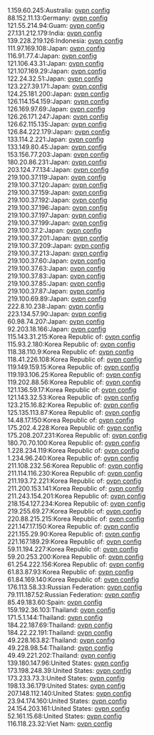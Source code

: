 1.159.60.245:Australia: [ovpn config](vpn/1_159_60_245.ovpn)  
88.152.11.13:Germany: [ovpn config](vpn/88_152_11_13.ovpn)  
121.55.214.94:Guam: [ovpn config](vpn/121_55_214_94.ovpn)  
27.131.212.179:India: [ovpn config](vpn/27_131_212_179.ovpn)  
139.228.219.126:Indonesia: [ovpn config](vpn/139_228_219_126.ovpn)  
111.97.169.108:Japan: [ovpn config](vpn/111_97_169_108.ovpn)  
116.91.77.4:Japan: [ovpn config](vpn/116_91_77_4.ovpn)  
121.106.43.31:Japan: [ovpn config](vpn/121_106_43_31.ovpn)  
121.107.169.29:Japan: [ovpn config](vpn/121_107_169_29.ovpn)  
122.24.32.51:Japan: [ovpn config](vpn/122_24_32_51.ovpn)  
123.227.39.171:Japan: [ovpn config](vpn/123_227_39_171.ovpn)  
124.25.181.200:Japan: [ovpn config](vpn/124_25_181_200.ovpn)  
126.114.154.159:Japan: [ovpn config](vpn/126_114_154_159.ovpn)  
126.169.97.69:Japan: [ovpn config](vpn/126_169_97_69.ovpn)  
126.26.171.247:Japan: [ovpn config](vpn/126_26_171_247.ovpn)  
126.62.115.135:Japan: [ovpn config](vpn/126_62_115_135.ovpn)  
126.84.222.179:Japan: [ovpn config](vpn/126_84_222_179.ovpn)  
133.114.2.221:Japan: [ovpn config](vpn/133_114_2_221.ovpn)  
133.149.80.45:Japan: [ovpn config](vpn/133_149_80_45.ovpn)  
153.156.77.203:Japan: [ovpn config](vpn/153_156_77_203.ovpn)  
180.20.86.231:Japan: [ovpn config](vpn/180_20_86_231.ovpn)  
203.124.77.134:Japan: [ovpn config](vpn/203_124_77_134.ovpn)  
219.100.37.119:Japan: [ovpn config](vpn/219_100_37_119.ovpn)  
219.100.37.120:Japan: [ovpn config](vpn/219_100_37_120.ovpn)  
219.100.37.159:Japan: [ovpn config](vpn/219_100_37_159.ovpn)  
219.100.37.192:Japan: [ovpn config](vpn/219_100_37_192.ovpn)  
219.100.37.196:Japan: [ovpn config](vpn/219_100_37_196.ovpn)  
219.100.37.197:Japan: [ovpn config](vpn/219_100_37_197.ovpn)  
219.100.37.199:Japan: [ovpn config](vpn/219_100_37_199.ovpn)  
219.100.37.2:Japan: [ovpn config](vpn/219_100_37_2.ovpn)  
219.100.37.201:Japan: [ovpn config](vpn/219_100_37_201.ovpn)  
219.100.37.209:Japan: [ovpn config](vpn/219_100_37_209.ovpn)  
219.100.37.213:Japan: [ovpn config](vpn/219_100_37_213.ovpn)  
219.100.37.60:Japan: [ovpn config](vpn/219_100_37_60.ovpn)  
219.100.37.63:Japan: [ovpn config](vpn/219_100_37_63.ovpn)  
219.100.37.83:Japan: [ovpn config](vpn/219_100_37_83.ovpn)  
219.100.37.85:Japan: [ovpn config](vpn/219_100_37_85.ovpn)  
219.100.37.87:Japan: [ovpn config](vpn/219_100_37_87.ovpn)  
219.100.69.89:Japan: [ovpn config](vpn/219_100_69_89.ovpn)  
222.8.10.238:Japan: [ovpn config](vpn/222_8_10_238.ovpn)  
223.134.57.90:Japan: [ovpn config](vpn/223_134_57_90.ovpn)  
60.98.74.207:Japan: [ovpn config](vpn/60_98_74_207.ovpn)  
92.203.18.166:Japan: [ovpn config](vpn/92_203_18_166.ovpn)  
115.143.31.215:Korea Republic of: [ovpn config](vpn/115_143_31_215.ovpn)  
115.93.2.180:Korea Republic of: [ovpn config](vpn/115_93_2_180.ovpn)  
118.38.110.9:Korea Republic of: [ovpn config](vpn/118_38_110_9.ovpn)  
118.41.226.108:Korea Republic of: [ovpn config](vpn/118_41_226_108.ovpn)  
119.149.159.15:Korea Republic of: [ovpn config](vpn/119_149_159_15.ovpn)  
119.193.106.25:Korea Republic of: [ovpn config](vpn/119_193_106_25.ovpn)  
119.202.88.56:Korea Republic of: [ovpn config](vpn/119_202_88_56.ovpn)  
121.136.59.17:Korea Republic of: [ovpn config](vpn/121_136_59_17.ovpn)  
121.143.32.53:Korea Republic of: [ovpn config](vpn/121_143_32_53.ovpn)  
123.215.16.82:Korea Republic of: [ovpn config](vpn/123_215_16_82.ovpn)  
125.135.113.87:Korea Republic of: [ovpn config](vpn/125_135_113_87.ovpn)  
14.48.17.150:Korea Republic of: [ovpn config](vpn/14_48_17_150.ovpn)  
175.202.4.228:Korea Republic of: [ovpn config](vpn/175_202_4_228.ovpn)  
175.208.207.231:Korea Republic of: [ovpn config](vpn/175_208_207_231.ovpn)  
180.70.70.100:Korea Republic of: [ovpn config](vpn/180_70_70_100.ovpn)  
1.228.234.119:Korea Republic of: [ovpn config](vpn/1_228_234_119.ovpn)  
1.234.96.240:Korea Republic of: [ovpn config](vpn/1_234_96_240.ovpn)  
211.108.232.56:Korea Republic of: [ovpn config](vpn/211_108_232_56.ovpn)  
211.114.116.230:Korea Republic of: [ovpn config](vpn/211_114_116_230.ovpn)  
211.193.72.221:Korea Republic of: [ovpn config](vpn/211_193_72_221.ovpn)  
211.200.153.141:Korea Republic of: [ovpn config](vpn/211_200_153_141.ovpn)  
211.243.154.201:Korea Republic of: [ovpn config](vpn/211_243_154_201.ovpn)  
218.154.127.234:Korea Republic of: [ovpn config](vpn/218_154_127_234.ovpn)  
219.255.69.27:Korea Republic of: [ovpn config](vpn/219_255_69_27.ovpn)  
220.88.215.215:Korea Republic of: [ovpn config](vpn/220_88_215_215.ovpn)  
221.147.17.150:Korea Republic of: [ovpn config](vpn/221_147_17_150.ovpn)  
221.155.29.90:Korea Republic of: [ovpn config](vpn/221_155_29_90.ovpn)  
221.167.189.29:Korea Republic of: [ovpn config](vpn/221_167_189_29.ovpn)  
59.11.194.227:Korea Republic of: [ovpn config](vpn/59_11_194_227.ovpn)  
59.20.253.200:Korea Republic of: [ovpn config](vpn/59_20_253_200.ovpn)  
61.254.222.156:Korea Republic of: [ovpn config](vpn/61_254_222_156.ovpn)  
61.83.87.93:Korea Republic of: [ovpn config](vpn/61_83_87_93.ovpn)  
61.84.169.140:Korea Republic of: [ovpn config](vpn/61_84_169_140.ovpn)  
176.113.58.33:Russian Federation: [ovpn config](vpn/176_113_58_33.ovpn)  
79.111.187.52:Russian Federation: [ovpn config](vpn/79_111_187_52.ovpn)  
85.49.183.60:Spain: [ovpn config](vpn/85_49_183_60.ovpn)  
159.192.36.103:Thailand: [ovpn config](vpn/159_192_36_103.ovpn)  
171.5.1.144:Thailand: [ovpn config](vpn/171_5_1_144.ovpn)  
184.22.187.69:Thailand: [ovpn config](vpn/184_22_187_69.ovpn)  
184.22.22.191:Thailand: [ovpn config](vpn/184_22_22_191.ovpn)  
49.228.163.82:Thailand: [ovpn config](vpn/49_228_163_82.ovpn)  
49.228.98.54:Thailand: [ovpn config](vpn/49_228_98_54.ovpn)  
49.49.221.202:Thailand: [ovpn config](vpn/49_49_221_202.ovpn)  
139.180.147.96:United States: [ovpn config](vpn/139_180_147_96.ovpn)  
173.198.248.39:United States: [ovpn config](vpn/173_198_248_39.ovpn)  
173.233.73.3:United States: [ovpn config](vpn/173_233_73_3.ovpn)  
198.13.36.179:United States: [ovpn config](vpn/198_13_36_179.ovpn)  
207.148.112.140:United States: [ovpn config](vpn/207_148_112_140.ovpn)  
23.94.174.160:United States: [ovpn config](vpn/23_94_174_160.ovpn)  
24.154.203.161:United States: [ovpn config](vpn/24_154_203_161.ovpn)  
52.161.15.68:United States: [ovpn config](vpn/52_161_15_68.ovpn)  
116.118.23.32:Viet Nam: [ovpn config](vpn/116_118_23_32.ovpn)  
